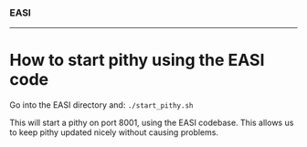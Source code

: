### EASI
___

# How to start pithy using the EASI code

Go into the EASI directory and: `./start_pithy.sh`

This will start a pithy on port 8001, using the EASI codebase. This allows us to keep pithy updated nicely without causing problems.

